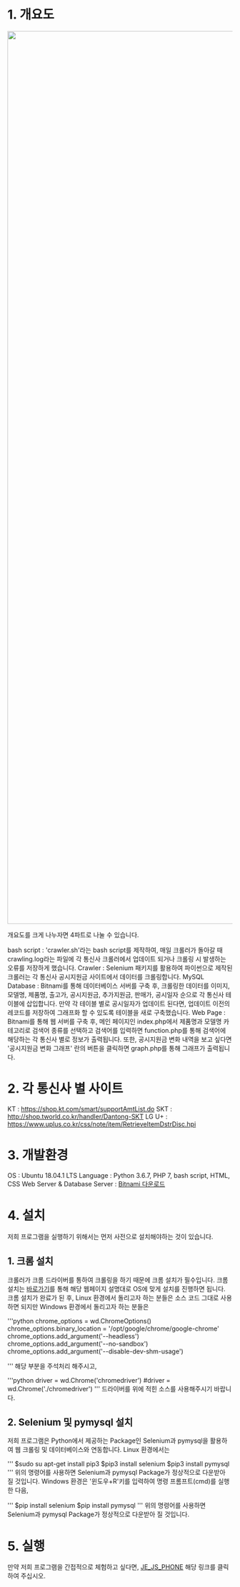 # 1. 개요도

<div>
<img width="2000" src="https://user-images.githubusercontent.com/45190560/49719579-e0209a00-fca0-11e8-8d01-c2cf6405365c.PNG">
</div>

개요도를 크게 나누자면 4파트로 나눌 수 있습니다.

bash script : 'crawler.sh'라는 bash script를 제작하여, 매일 크롤러가 돌아갈 때 crawling.log라는 파일에 각 통신사 크롤러에서 업데이트 되거나 크롤링 시 발생하는 오류를 저장하게 했습니다.
Crawler : Selenium 패키지를 활용하여 파이썬으로 제작된 크롤러는 각 통신사 공시지원금 사이트에서 데이터를 크롤링합니다.
MySQL Database : Bitnami를 통해 데이터베이스 서버를 구축 후, 크롤링한 데이터를 이미지, 모델명, 제품명, 출고가, 공시지원금, 추가지원금, 판매가, 공시일자 순으로 각 통신사 테이블에 삽입합니다. 만약 각 테이블 별로 공시일자가 업데이트 된다면, 업데이트 이전의 레코드를 저장하여 그래프화 할 수 있도록 테이블을 새로 구축했습니다.
Web Page : Bitnami를 통해 웹 서버를 구축 후, 메인 페이지인 index.php에서 제품명과 모델명 카테고리로 검색어 종류를 선택하고 검색어를 입력하면 function.php를 통해 검색어에 해당하는 각 통신사 별로 정보가 출력됩니다. 또한, 공시지원금 변화 내역을 보고 싶다면 '공시지원금 변화 그래프' 란의 버튼을 클릭하면 graph.php를 통해 그래프가 출력됩니다.

# 2. 각 통신사 별 사이트

KT : https://shop.kt.com/smart/supportAmtList.do
SKT : http://shop.tworld.co.kr/handler/Dantong-SKT
LG U+ : https://www.uplus.co.kr/css/note/item/RetrieveItemDstrDisc.hpi

# 3. 개발환경

OS : Ubuntu 18.04.1 LTS
Language : Python 3.6.7, PHP 7, bash script, HTML, CSS
Web Server & Database Server : [Bitnami 다운로드](https://bitnami.com/stack/wamp/installer)

# 4. 설치

저희 프로그램을 실행하기 위해서는 먼저 사전으로 설치해야하는 것이 있습니다.

## 1. 크롬 설치

크롤러가 크롬 드라이버를 통하여 크롤링을 하기 때문에 크롬 설치가 필수입니다. 크롬 설치는 [바로가기](https://support.google.com/chrome/answer/95346?co=GENIE.Platform%3DDesktop&hl=ko)를 통해 해당 웹페이지 설명대로 OS에 맞게 설치를 진행하면 됩니다. 크롬 설치가 완료가 된 후, Linux 환경에서 돌리고자 하는 분들은 소스 코드 그대로 사용하면 되지만 Windows 환경에서 돌리고자 하는 분들은

'''python
chrome_options = wd.ChromeOptions()
chrome_options.binary_location = '/opt/google/chrome/google-chrome'
chrome_options.add_argument('--headless')
chrome_options.add_argument('--no-sandbox')
chrome_options.add_argument('--disable-dev-shm-usage')

'''
해당 부분을 주석처리 해주시고,

'''python
driver = wd.Chrome('chromedriver')
#driver = wd.Chrome('./chromedriver')
'''
드라이버를 위에 적힌 소스를 사용해주시기 바랍니다.

## 2. Selenium 및 pymysql 설치

저희 프로그램은 Python에서 제공하는 Package인 Selenium과 pymysql을 활용하여 웹 크롤링 및 데이터베이스와 연동합니다. Linux 환경에서는

'''
$sudo su apt-get install pip3
$pip3 install selenium
$pip3 install pymysql
'''
위의 명령어를 사용하면 Selenium과 pymysql Package가 정상적으로 다운받아 질 것입니다. Windows 환경은 '윈도우+R'키를 입력하여 명령 프롬프트(cmd)를 실행한 다음,

'''
$pip install selenium
$pip install pymysql
'''
위의 명령어를 사용하면 Selenium과 pymysql Package가 정상적으로 다운받아 질 것입니다.

# 5. 실행

만약 저희 프로그램을 간접적으로 체험하고 싶다면, [JE_JS_PHONE](http://210.117.181.26:8080/index.php) 해당 링크를 클릭하여 주십시오.

